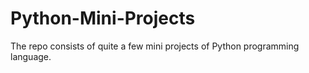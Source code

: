 # Python-Mini-Projects
The repo consists of quite a few mini projects of Python programming language.
